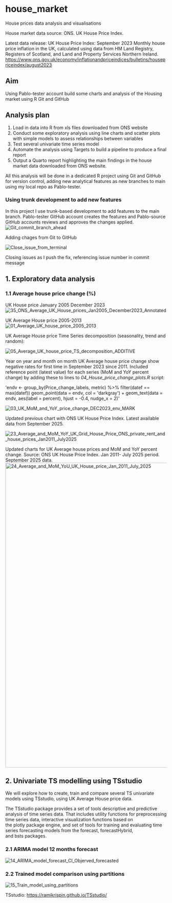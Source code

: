 # house_market
House prices data analysis and visualisations 

House market data source:  ONS. UK House Price Index.

Latest data release: UK House Price Index: September 2023
Monthly house price inflation in the UK, calculated using data from HM Land Registry, Registers of Scotland, and Land and Property Services Northern Ireland.
<https://www.ons.gov.uk/economy/inflationandpriceindices/bulletins/housepriceindex/august2023>

## Aim
Using Pablo-tester account build some charts and analysis of the Housing market using R Git and GitHub

## Analysis plan

1. Load in data into R from xls files downloaded from ONS website
2. Conduct some exploratory analysis using line charts and scatter plots with simple models to assess relationships between variables
3. Test several univariate time series model
4. Automate the analysis using Targets to build a pipeline to produce a final report
5. Output a Quarto report highlighting the main findings in the house market data downloaded from ONS website.

All this analysis will be done in a dedicated R project using Git and GitHub for version control, adding new analytical features as new branches to main using my local repo as Pablo-tester. 


### Using trunk development to add new features

In this project I use trunk-based development to add features to the main branch. Pablo-tester GitHub account creates the features and  Pablo-source GitHub accounts reviews and approves the changes applied.
![Git_commit_branch_ahead](https://github.com/Pablo-tester/house_market/assets/140793883/532ed3d0-1bae-435c-b1ac-26dbe3a42303)

Adding chages from Git to GitHub

![Close_issue_from_terminal](https://github.com/Pablo-tester/house_market/assets/140793883/3f86debc-e58e-4ca1-afd2-091cc9149fec)

Closing issues as I push the fix, referencing issue number in commit message

## 1. Exploratory data analysis 

### 1.1 Average house price change (%)

UK House price January 2005 December 2023
![35_ONS_Average_UK_House_prices_Jan2005_December2023_Annotated](https://github.com/user-attachments/assets/3dffa6b4-2ca2-4b43-abf3-4f71db13afdf)

UK Average House price 2005-2013
![01_Average_UK_house_price_2005_2013](https://github.com/Pablo-tester/house_market/assets/76554081/faae6f63-3ed6-4939-b1c8-9395636ac6f3)

UK Average House price Time Series decomposition (seasonality, trend and random):

![05_Average_UK_house_price_TS_decomposition_ADDITIVE](https://github.com/Pablo-tester/house_market/assets/76554081/4a1705af-70cd-47e4-87fa-0c5bda799c39)

Year on year and month on month UK Average house price change show negative rates for first time in September 2023 since 2011.
Included reference point (latest value) for each series (MoM and YoY percent change) by adding these to lines to *04_House_price_change_plots.R* script: 

'endv <- group_by(Price_change_labels, metric) %>% filter(datef == max(datef))
 geom_point(data = endv, col = 'darkgray') +
 geom_text(data = endv, aes(label = percent), hjust = -0.4, nudge_x = 2)'

![03_UK_MoM_and_YoY_price_change_DEC2023_env_MARK](https://github.com/Pablo-tester/house_market/assets/140793883/b2a5009c-0edc-48f5-8582-86a3bca68ca1)

Updated previous chart with ONS UK House Price Index. Latest available data from September 2025.

![23_Average_and_MoM_YoY_UK_Grid_House_Price_ONS_private_rent_and_house_prices_Jan2011_July2025](https://github.com/user-attachments/assets/c798c4ce-0647-4b07-a75f-e4d6ce210969)


Updated charts for UK Average house prices and MoM and YoY percent change. Source: ONS UK House Price Index. Jan 2011- July 2025 period. September 2025 data. 
<img width="1332" height="949" alt="24_Average_and_MoM_YoU_UK_House_price_Jan_2011_July_2025" src="https://github.com/user-attachments/assets/455219f2-ba52-49c2-bfa9-8ad32c8e966d" />



## 2. Univariate TS modelling using TSstudio

We will explore how to create, train and compare several TS univariate models using TSstudio, using UK Average House price data.

The TSstudio package provides a set of tools descriptive and predictive analysis of time series data. That includes utility functions for preprocessing time series data, interactive visualization functions based on the plotly package engine, and set of tools for training and evaluating time series forecasting models from the forecast, forecastHybrid, and bsts packages.

### 2.1 ARIMA model 12 months forecast

![14_ARIMA_model_forecast_CI_Objerved_forecasted](https://github.com/Pablo-tester/house_market/assets/76554081/257ad423-8e46-4578-9076-2a98217f3e61)


### 2.2 Trained model comparison using partitions

![15_Train_model_using_partitions](https://github.com/Pablo-tester/house_market/assets/76554081/d76ca441-da0c-47d9-85c0-069abc9c7121)

TSstudio: <https://ramikrispin.github.io/TSstudio/>
